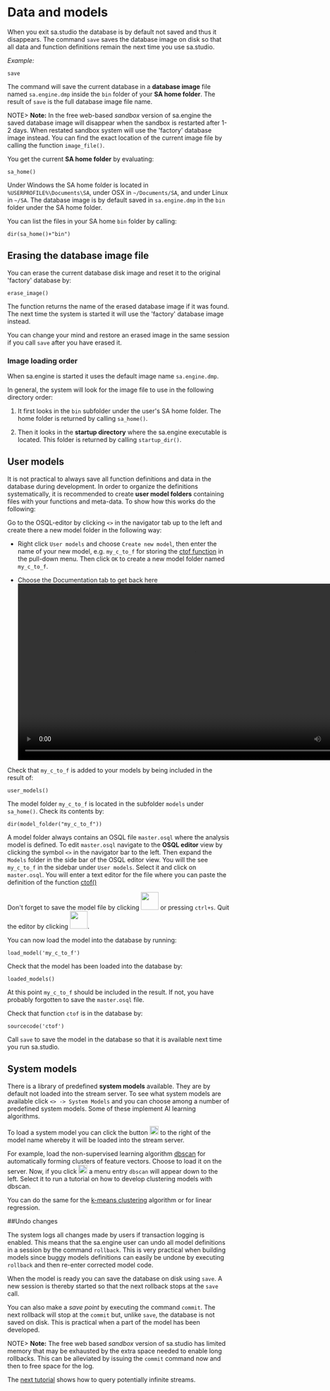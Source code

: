 # Data and models

When you exit sa.studio the database is by default not saved and thus
it disappears. The command `save` saves the database image on
disk so that all data and function definitions remain the next time
you use sa.studio.

*Example:*
```LIVE
save
```

The command will save the current database in a **database image**
file named `sa.engine.dmp` inside the `bin` folder of your **SA home
folder**. The result of `save` is the full database image file name.

NOTE>  **Note:** In the free web-based *sandbox* version of sa.engine the
saved database image will disappear when the sandbox is restarted
after 1-2 days. When restated sandbox system will use the 'factory'
database image instead. 
You can find the exact location of the current image
file by calling the function `image_file()`.

You get the current **SA home folder** by evaluating:
```LIVE
sa_home()
```
Under Windows the SA home folder is located in
`%USERPROFILE%\Documents\SA`, under OSX in `~/Documents/SA`, and under
Linux in `~/SA`. The database image is by default saved in
`sa.engine.dmp` in the `bin` folder under the SA home folder.

You can list the files in your SA home `bin` folder by calling:
```LIVE
dir(sa_home()+"bin")
```
## Erasing the database image file

You can erase the current database disk image and reset it to the original
'factory' database by:
```LIVE
erase_image()
```
The function returns the name of the erased database image if it was
found. The next time the system is started it will use the 'factory'
database image instead.

You can change your mind and restore an erased image in the same
session if you call `save` after you have erased it.


### Image loading order

When sa.engine is started it uses the default image name
`sa.engine.dmp`. 

In general, the system will look for the image file to use in the
following directory order:

1. It first looks in the `bin` subfolder under the user's SA home
   folder. The home folder is returned by calling
   `sa_home()`.

2. Then it looks in the **startup directory** where the sa.engine
   executable is located. This folder is returned by calling
   `startup_dir()`.


## User models

It is not practical to always save all function definitions and data
in the database during development. In order to organize the
definitions systematically, it is recommended to create **user model
folders** containing files with your functions and meta-data. To show
how this works do the following:

Go to the OSQL-editor by clicking `<>` in the navigator
tab up to the left and create there a new model folder in the
following way:

- Right click `User models` and choose `Create new model`, then enter
the name of your new model, e.g. `my_c_to_f` for storing the [ctof
function](/docs/md/tutorial/basic-functions.md#define-model-function)
in the pull-down menu. Then click `OK` to create a new model folder
named `my_c_to_f`.

- Choose the Documentation tab to get back here
 <video width="800px" controls> <source
src="https://s3.eu-north-1.amazonaws.com/assets.streamanalyze.com/tutorial/create_model2.webm"
type="video/webm"> Your browser does not support the video tag.
</video>

Check that `my_c_to_f` is added to your models by being included in the
result of:
```LIVE
user_models()
```
The model folder `my_c_to_f` is located in the subfolder `models`
under `sa_home()`. Check its contents by:
```LIVE
dir(model_folder("my_c_to_f"))

```

A model folder always contains an OSQL file `master.osql` where the
analysis model is defined. To edit `master.osql` navigate to the
**OSQL editor** view by clicking the symbol `<>` in the navigator bar
to the left. Then expand the `Models` folder in the side bar of the
OSQL editor view.  You will the see `my_c_to_f` in the sidebar under
`User models`. Select it and click on `master.osql`. You will enter a
text editor for the file where you can paste the definition of the
function [ctof()](/docs/md/tutorial/basic-functions.md#define-model-function)

Don't forget to save the model file by clicking 
<img src="/docs/images/save.png" height="40"> 
or pressing `ctrl+s`. Quit the
editor by clicking <img src="/docs/images/cross.png" height="40">.

You can now load the model into the database by running:
```LIVE
load_model('my_c_to_f')
```

Check that the model has been loaded into the database by:

```LIVE
loaded_models()
```

At this point `my_c_to_f` should be included in the result. If not, you
have probably forgotten to save the `master.osql` file.

Check that function `ctof` is in the database by:

```LIVE
sourcecode('ctof')
```

Call `save` to save the model in the database so that it is
available next time you run sa.studio.

## System models

There is a library of predefined **system models** available. They are
by default not loaded into the stream server. To see what system
models are available click `<> -> System Models` and you can choose
among a number of predefined system models. Some of these implement AI
learning algorithms.

To load a system model you can click the button <img
src="/docs/images/load.png" height="20"> to the right of the model
name whereby it will be loaded into the stream server. 

For example, load the non-supervised learning algorithm
[dbscan](https://en.wikipedia.org/wiki/DBSCAN) for automatically
forming clusters of feature vectors. Choose to load it on the
server. Now, if you click <img src="/docs/images/docs.png"
height="20"> a menu entry `dbscan` will appear down to the
left. Select it to run a tutorial on how to develop clustering models
with dbscan.

You can do the same for the [k-means
clustering](https://en.wikipedia.org/wiki/K-means_clustering)
algorithm or for linear regression.

<a name="transactions"></a>
##Undo changes

The system logs all changes made by users if transaction logging is
enabled. This means that the sa.engine user can undo all model
definitions in a session by the command `rollback`. This is very
practical when building models since buggy models definitions can
easily be undone by executing `rollback` and then re-enter corrected
model code.

When the model is ready you can save the database on disk using
`save`. A new session is thereby started so that the next
rollback stops at the `save` call.

You can also make a *save point* by executing the command
`commit`. The next rollback will stop at the `commit` but, unlike
`save`, the database is not saved on disk. This is practical
when a part of the model has been developed.

NOTE>  **Note:** The free web based *sandbox* version of sa.studio has
limited memory that may be exhausted by the
extra space needed to enable long rollbacks. This can be alleviated by
issuing the `commit` command now and then to free space for the log. 

The [next tutorial](/docs/md/tutorial/streams.md) shows how to query
potentially infinite streams.

